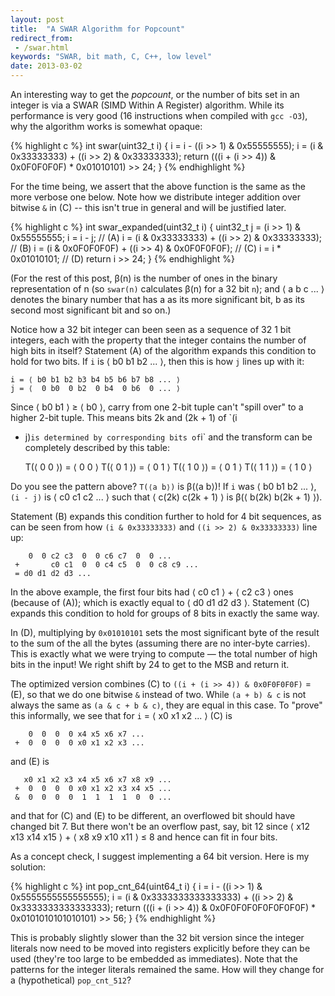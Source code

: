 ```yaml
---
layout: post
title:  "A SWAR Algorithm for Popcount"
redirect_from:
 - /swar.html
keywords: "SWAR, bit math, C, C++, low level"
date: 2013-03-02
---
```


An interesting way to get the _popcount_, or the number of bits set in
an integer is via a SWAR (SIMD Within A Register) algorithm.  While
its performance is very good (16 instructions when compiled with `gcc
-O3`), why the algorithm works is somewhat opaque:

{% highlight c %}
int swar(uint32_t i) {
  i = i - ((i >> 1) & 0x55555555);
  i = (i & 0x33333333) + ((i >> 2) & 0x33333333);
  return (((i + (i >> 4)) & 0x0F0F0F0F) * 0x01010101) >> 24;
}
{% endhighlight %}

For the time being, we assert that the above function is the same as
the more verbose one below. Note how we distribute integer addition
over bitwise `&` in (C) -- this isn't true in general and will be
justified later.

{% highlight c %}
int swar_expanded(uint32_t i) {
  uint32_t j = (i >> 1) & 0x55555555;
  i = i - j; // (A)
  i = (i & 0x33333333) + ((i >> 2) & 0x33333333); // (B)
  i = (i & 0x0F0F0F0F) + ((i >> 4) & 0x0F0F0F0F); // (C)
  i = i * 0x01010101; // (D)
  return i >> 24;
}
{% endhighlight %}


(For the rest of this post, β(n) is the number of ones in the binary
representation of n (so `swar(n)` calculates β(n) for a 32 bit `n`);
and ⟨ a b c ... ⟩ denotes the binary number that has a as its more
significant bit, b as its second most significant bit and so on.)

Notice how a 32 bit integer can been seen as a sequence of 32 1 bit
integers, each with the property that the integer contains the number
of high bits in itself?  Statement (A) of the algorithm expands this
condition to hold for two bits. If `i` is ⟨ b0 b1 b2 ... ⟩, then this
is how `j` lines up with it:

    i = ⟨ b0 b1 b2 b3 b4 b5 b6 b7 b8 ... ⟩
    j = ⟨  0 b0  0 b2  0 b4  0 b6  0 ... ⟩

Since ⟨ b0 b1 ⟩ ≥ ⟨ b0 ⟩, carry from one 2-bit tuple can't "spill
over" to a higher 2-bit tuple. This means bits 2k and (2k + 1) of `(i
- j)` is determined by corresponding bits of `i` and the transform can
be completely described by this table:

    T(⟨ 0 0 ⟩) = ⟨ 0 0 ⟩
    T(⟨ 0 1 ⟩) = ⟨ 0 1 ⟩
    T(⟨ 1 0 ⟩) = ⟨ 0 1 ⟩
    T(⟨ 1 1 ⟩) = ⟨ 1 0 ⟩

Do you see the pattern above? `T(⟨a b⟩)` is β(⟨a b⟩)! If `i` was ⟨ b0
b1 b2 ... ⟩, `(i - j)` is ⟨ c0 c1 c2 ... ⟩ such that ⟨ c(2k) c(2k + 1)
⟩ is β(⟨ b(2k) b(2k + 1) ⟩).

Statement (B) expands this condition further to hold for 4 bit
sequences, as can be seen from how `(i & 0x33333333)` and `((i >> 2) &
0x33333333)` line up:

        0  0 c2 c3  0  0 c6 c7  0  0 ...
     +       c0 c1  0  0 c4 c5  0  0 c8 c9 ...
     = d0 d1 d2 d3 ...

In the above example, the first four bits had ⟨ c0 c1 ⟩ + ⟨ c2 c3 ⟩
ones (because of (A)); which is exactly equal to ⟨ d0 d1 d2 d3
⟩. Statement (C) expands this condition to hold for groups of 8 bits
in exactly the same way.

In (D), multiplying by `0x01010101` sets the most significant byte of
the result to the sum of the all the bytes (assuming there are no
inter-byte carries). This is exactly what we were trying to compute —
the total number of high bits in the input! We right shift by 24 to
get to the MSB and return it.

The optimized version combines (C) to `((i + (i >> 4)) & 0x0F0F0F0F)`
= (E), so that we do one bitwise `&` instead of two. While `(a + b) &
c` is not always the same as `(a & c + b & c)`, they are equal in this
case. To "prove" this informally, we see that for `i` = ⟨ x0 x1 x2
... ⟩ (C) is

        0  0  0  0 x4 x5 x6 x7 ...
     +  0  0  0  0 x0 x1 x2 x3 ...

and (E) is

       x0 x1 x2 x3 x4 x5 x6 x7 x8 x9 ...
     +  0  0  0  0 x0 x1 x2 x3 x4 x5 ...
     &  0  0  0  0  1  1  1  1  0  0 ...

and that for (C) and (E) to be different, an overflowed bit should
have changed bit 7. But there won't be an overflow past, say, bit 12
since ⟨ x12 x13 x14 x15 ⟩ + ⟨ x8 x9 x10 x11 ⟩ ≤ 8 and hence can fit in
four bits.

As a concept check, I suggest implementing a 64 bit version. Here is
my solution:

{% highlight c %}
int pop_cnt_64(uint64_t i) {
  i = i - ((i >> 1) & 0x5555555555555555);
  i = (i & 0x3333333333333333) + ((i >> 2) & 0x3333333333333333);
  return (((i + (i >> 4)) & 0x0F0F0F0F0F0F0F0F) *
          0x0101010101010101) >> 56;
}
{% endhighlight %}

This is probably slightly slower than the 32 bit version since the
integer literals now need to be moved into registers explicitly before
they can be used (they're too large to be embedded as
immediates). Note that the patterns for the integer literals remained
the same. How will they change for a (hypothetical) `pop_cnt_512`?
